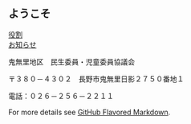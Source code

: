 
## ようこそ

[役割](./role.md)     
[お知らせ](./news.md)

鬼無里地区　民生委員・児童委員協議会

〒３８０－４３０２　長野市鬼無里日影２７５０番地１

電話：０２６－２５６－２２１１

For more details see [GitHub Flavored Markdown](https://guides.github.com/features/mastering-markdown/).
